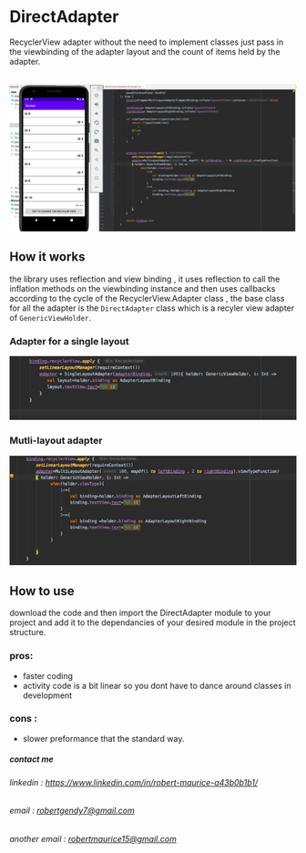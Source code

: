 # DirectAdapter
RecyclerView adapter without the need to implement classes
just pass in the viewbinding of the adapter layout and the count of items held by the adapter. <br /> <br />

![alt text](https://github.com/robertgendy7/DirectAdapter/blob/master/Screen%20Shot%202021-04-07%20at%204.48.31%20PM.png)

## How it works 
the library uses reflection and view binding , it uses reflection to call the inflation methods
on the viewbinding instance and then uses callbacks according to the cycle of the RecyclerView.Adapter 
class , the base class for all the adapter is the ```DirectAdapter``` class which is a recyler view adapter 
of ```GenericViewHolder```.

### Adapter for a single layout
![alt text](https://github.com/robertgendy7/DirectAdapter/blob/master/Screen%20Shot%202021-04-07%20at%204.54.38%20PM.png)


### Mutli-layout adapter
![alt text](https://github.com/robertgendy7/DirectAdapter/blob/master/Screen%20Shot%202021-04-07%20at%204.54.54%20PM.png)

## How to use
download the code and then import the DirectAdapter module to your project and add it to the dependancies 
of your desired module in the project structure.

### pros: 
- faster coding
- activity code is a bit linear so you dont have to dance around classes in development

### cons :
- slower preformance that the standard way.

##### contact me 
###### linkedin : https://www.linkedin.com/in/robert-maurice-a43b0b1b1/ <br />
###### email : robertgendy7@gmail.com <br />
###### another email : robertmaurice15@gmail.com <br />





